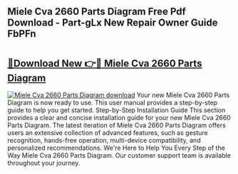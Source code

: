 ## Miele Cva 2660 Parts Diagram Free Pdf Download - Part-gLx New Repair Owner Guide FbPFn

# <h2><a href="http://dfqa5g.blite.top/?on=Miele+Cva+2660+Parts+Diagram">🔗Download New 👉🔴 Miele Cva 2660 Parts Diagram</a></h2>

[![Miele Cva 2660 Parts Diagram download](https://i.imgur.com/lujVjoI.png)](http://dfqa5g.blite.top/?on=Miele+Cva+2660+Parts+Diagram)
Your new Miele Cva 2660 Parts Diagram is now ready to use. This user manual provides a step-by-step guide to help you get started. Step-by-Step Installation Guide This section provides a clear and concise installation guide for your new Miele Cva 2660 Parts Diagram. The latest iteration of Miele Cva 2660 Parts Diagram offers users an extensive collection of advanced features, such as gesture recognition, hands-free operation, multi-device compatibility, and personalized recommendations. We're Here to Help You Every Step of the Way Miele Cva 2660 Parts Diagram. Our customer support team is available throughout your journey.
